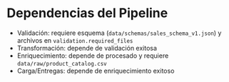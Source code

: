 # Dependencias del Pipeline

- Validación: requiere esquema (`data/schemas/sales_schema_v1.json`) y archivos en `validation.required_files`
- Transformación: depende de validación exitosa
- Enriquecimiento: depende de procesado y requiere `data/raw/product_catalog.csv`
- Carga/Entregas: depende de enriquecimiento exitoso
